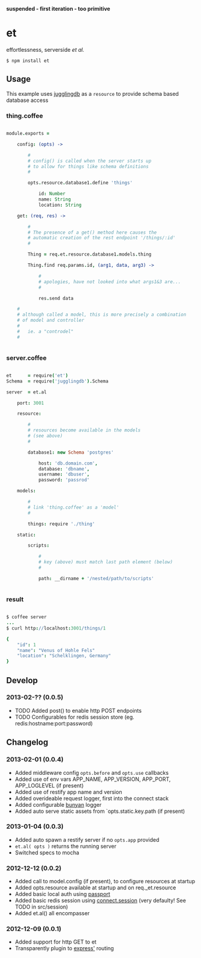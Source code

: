 **suspended - first iteration - too primitive**


et
==

effortlessness, serverside <i>et al.</i>


    $ npm install et
    



Usage
-----

This example uses [jugglingdb](https://github.com/1602/jugglingdb) as a `resource` to provide schema based database access

### thing.coffee

```coffee

module.exports = 

    config: (opts) -> 

        #
        # config() is called when the server starts up
        # to allow for things like schema definitions
        # 

        opts.resource.database1.define 'things'

            id: Number
            name: String
            location: String

    get: (req, res) ->

        #
        # The presence of a get() method here causes the 
        # automatic creation of the rest endpoint '/things/:id' 
        #

        Thing = req.et.resource.database1.models.thing

        Thing.find req.params.id, (arg1, data, arg3) -> 

            #
            # apologies, have not looked into what args1&3 are...
            #

            res.send data

    #
    # although called a model, this is more precisely a combination
    # of model and controller
    # 
    #   ie. a "controdel"
    # 



```


### server.coffee

```coffee

et      = require('et')
Schema  = require('jugglingdb').Schema

server  = et.al

    port: 3001

    resource:

        #
        # resources become available in the models
        # (see above)
        #

        database1: new Schema 'postgres'

            host: 'db.domain.com',
            database: 'dbname',
            username: 'dbuser',
            password: 'passrod'

    models:

        #
        # link 'thing.coffee' as a 'model'
        #

        things: require './thing'

    static:

        scripts:

            #
            # key (above) must match last path element (below)
            #

            path: __dirname + '/nested/path/to/scripts'



```


### result

```coffee

$ coffee server
...
$ curl http://localhost:3001/things/1

{
    "id": 1
    "name": "Venus of Hohle Fels"
    "location": "Schelklingen, Germany"
}

```

Develop
-------

### 2013-02-?? (0.0.5)

* TODO Added post() to enable http POST endpoints
* TODO Configurables for redis session store (eg. redis:hostname:port:password)


Changelog
---------

### 2013-02-01 (0.0.4)

* Added middleware config `opts.before` and `opts.use` callbacks
* Added use of env vars APP_NAME, APP_VERSION, APP_PORT, APP_LOGLEVEL (if present)
* Added use of restify app name and version
* Added overideable request logger, first into the connect stack
* Added configurable [bunyan](https://github.com/trentm/node-bunyan) logger 
* Added auto serve static assets from `opts.static.key.path (if present)

### 2013-01-04 (0.0.3)

* Added auto spawn a restify server if no `opts.app` provided
* `et.al( opts )` returns the running server
* Switched specs to mocha

### 2012-12-12 (0.0.2)

* Added call to model.config (if present), to configure resources at startup
* Added opts.resource available at startup and on req._et.resource
* Added basic local auth using [passport](http://passportjs.org/) 
* Added basic redis session using [connect.session](http://www.senchalabs.org/connect/session.html) (very defaulty! See TODO in src/session)
* Added et.al() all encompasser

### 2012-12-09 (0.0.1)

* Added support for http GET to et
* Transparently plugin to [express'](https://github.com/visionmedia/express) routing

